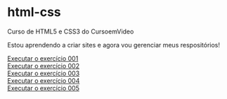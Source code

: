 # html-css
 Curso de HTML5 e CSS3 do CursoemVideo

Estou aprendendo a criar sites e agora vou gerenciar meus respositórios!

<a href="https://tonijr88.github.io/html-css/exercicios/ex001/index.html">Executar o exercício 001</a><br>
<a href="https://tonijr88.github.io/html-css/exercicios/ex002/index.html">Executar o exercício 002</a><br>
<a href="https://tonijr88.github.io/html-css/exercicios/ex003/index.html">Executar o exercício 003</a><br>
<a href="https://tonijr88.github.io/html-css/exercicios/ex004/index.html">Executar o exercício 004</a><br>
<a href="https://tonijr88.github.io/html-css/exercicios/ex005/index.html">Executar o exercício 005</a><br>